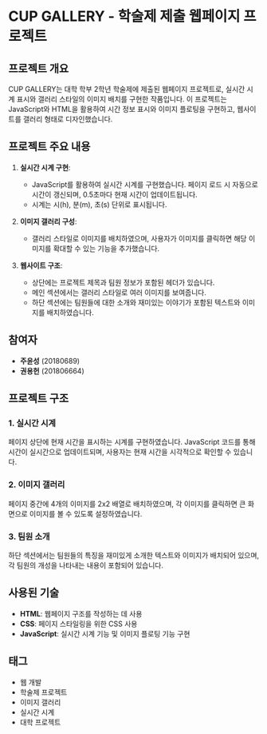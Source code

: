 
# CUP GALLERY - 학술제 제출 웹페이지 프로젝트

## 프로젝트 개요

CUP GALLERY는 대학 학부 2학년 학술제에 제출된 웹페이지 프로젝트로, 실시간 시계 표시와 갤러리 스타일의 이미지 배치를 구현한 작품입니다. 이 프로젝트는 JavaScript와 HTML을 활용하여 시간 정보 표시와 이미지 플로팅을 구현하고, 웹사이트를 갤러리 형태로 디자인했습니다.

## 프로젝트 주요 내용

1. **실시간 시계 구현**:
   - JavaScript를 활용하여 실시간 시계를 구현했습니다. 페이지 로드 시 자동으로 시간이 갱신되며, 0.5초마다 현재 시간이 업데이트됩니다.
   - 시계는 시(h), 분(m), 초(s) 단위로 표시됩니다.

2. **이미지 갤러리 구성**:
   - 갤러리 스타일로 이미지를 배치하였으며, 사용자가 이미지를 클릭하면 해당 이미지를 확대할 수 있는 기능을 추가했습니다.

3. **웹사이트 구조**:
   - 상단에는 프로젝트 제목과 팀원 정보가 포함된 헤더가 있습니다.
   - 메인 섹션에서는 갤러리 스타일로 여러 이미지를 보여줍니다.
   - 하단 섹션에는 팀원들에 대한 소개와 재미있는 이야기가 포함된 텍스트와 이미지를 배치하였습니다.

## 참여자

- **주윤성** (20180689)
- **권용헌** (201806664)

## 프로젝트 구조

### 1. 실시간 시계
페이지 상단에 현재 시간을 표시하는 시계를 구현하였습니다. JavaScript 코드를 통해 시간이 실시간으로 업데이트되며, 사용자는 현재 시간을 시각적으로 확인할 수 있습니다.

### 2. 이미지 갤러리
페이지 중간에 4개의 이미지를 2x2 배열로 배치하였으며, 각 이미지를 클릭하면 큰 화면으로 이미지를 볼 수 있도록 설정하였습니다.

### 3. 팀원 소개
하단 섹션에서는 팀원들의 특징을 재미있게 소개한 텍스트와 이미지가 배치되어 있으며, 각 팀원의 개성을 나타내는 내용이 포함되어 있습니다.

## 사용된 기술

- **HTML**: 웹페이지 구조를 작성하는 데 사용
- **CSS**: 페이지 스타일링을 위한 CSS 사용
- **JavaScript**: 실시간 시계 기능 및 이미지 플로팅 기능 구현

## 태그

- 웹 개발
- 학술제 프로젝트
- 이미지 갤러리
- 실시간 시계
- 대학 프로젝트
